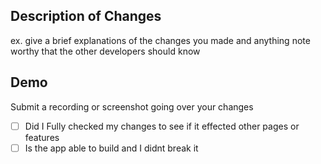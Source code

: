 ## Description of Changes

ex. give a brief explanations of the changes you made and anything note worthy that the other developers should know

## Demo

Submit a recording or screenshot going over your changes

- [ ] Did I Fully checked my changes to see if it effected other pages or features
- [ ] Is the app able to build and I didnt break it
